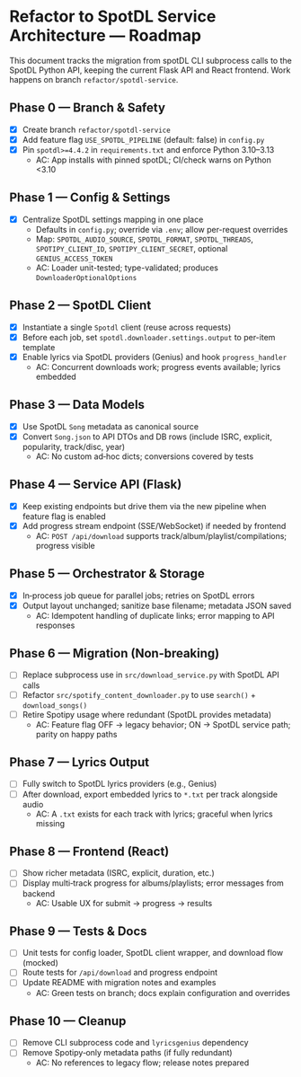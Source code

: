 # Refactor to SpotDL Service Architecture — Roadmap

This document tracks the migration from spotDL CLI subprocess calls to the SpotDL Python API, keeping the current Flask API and React frontend. Work happens on branch `refactor/spotdl-service`.

## Phase 0 — Branch & Safety
- [x] Create branch `refactor/spotdl-service`
- [x] Add feature flag `USE_SPOTDL_PIPELINE` (default: false) in `config.py`
- [x] Pin `spotdl>=4.4.2` in `requirements.txt` and enforce Python 3.10–3.13
  - AC: App installs with pinned spotDL; CI/check warns on Python <3.10

## Phase 1 — Config & Settings
- [x] Centralize SpotDL settings mapping in one place
  - Defaults in `config.py`; override via `.env`; allow per-request overrides
  - Map: `SPOTDL_AUDIO_SOURCE`, `SPOTDL_FORMAT`, `SPOTDL_THREADS`, `SPOTIPY_CLIENT_ID`, `SPOTIPY_CLIENT_SECRET`, optional `GENIUS_ACCESS_TOKEN`
  - AC: Loader unit-tested; type-validated; produces `DownloaderOptionalOptions`

## Phase 2 — SpotDL Client
- [x] Instantiate a single `Spotdl` client (reuse across requests)
- [x] Before each job, set `spotdl.downloader.settings.output` to per-item template
- [x] Enable lyrics via SpotDL providers (Genius) and hook `progress_handler`
  - AC: Concurrent downloads work; progress events available; lyrics embedded

## Phase 3 — Data Models
- [x] Use SpotDL `Song` metadata as canonical source
- [x] Convert `Song.json` to API DTOs and DB rows (include ISRC, explicit, popularity, track/disc, year)
  - AC: No custom ad‑hoc dicts; conversions covered by tests

## Phase 4 — Service API (Flask)
- [x] Keep existing endpoints but drive them via the new pipeline when feature flag is enabled
- [x] Add progress stream endpoint (SSE/WebSocket) if needed by frontend
  - AC: `POST /api/download` supports track/album/playlist/compilations; progress visible

## Phase 5 — Orchestrator & Storage
- [x] In‑process job queue for parallel jobs; retries on SpotDL errors
- [x] Output layout unchanged; sanitize base filename; metadata JSON saved
  - AC: Idempotent handling of duplicate links; error mapping to API responses

## Phase 6 — Migration (Non‑breaking)
- [ ] Replace subprocess use in `src/download_service.py` with SpotDL API calls
- [ ] Refactor `src/spotify_content_downloader.py` to use `search()` + `download_songs()`
- [ ] Retire Spotipy usage where redundant (SpotDL provides metadata)
  - AC: Feature flag OFF → legacy behavior; ON → SpotDL service path; parity on happy paths

## Phase 7 — Lyrics Output
- [ ] Fully switch to SpotDL lyrics providers (e.g., Genius)
- [ ] After download, export embedded lyrics to `*.txt` per track alongside audio
  - AC: A `.txt` exists for each track with lyrics; graceful when lyrics missing

## Phase 8 — Frontend (React)
- [ ] Show richer metadata (ISRC, explicit, duration, etc.)
- [ ] Display multi‑track progress for albums/playlists; error messages from backend
  - AC: Usable UX for submit → progress → results

## Phase 9 — Tests & Docs
- [ ] Unit tests for config loader, SpotDL client wrapper, and download flow (mocked)
- [ ] Route tests for `/api/download` and progress endpoint
- [ ] Update README with migration notes and examples
  - AC: Green tests on branch; docs explain configuration and overrides

## Phase 10 — Cleanup
- [ ] Remove CLI subprocess code and `lyricsgenius` dependency
- [ ] Remove Spotipy‑only metadata paths (if fully redundant)
  - AC: No references to legacy flow; release notes prepared

